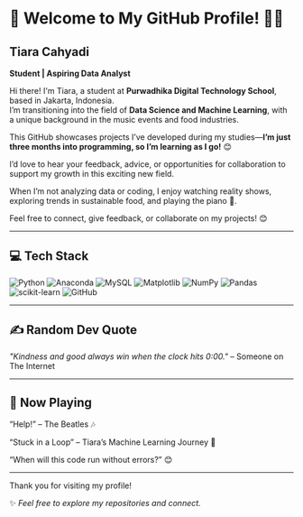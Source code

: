 # 👋 Welcome to My GitHub Profile! 🌟🎵

## Tiara Cahyadi  
**Student | Aspiring Data Analyst**  

Hi there! I'm Tiara, a student at **Purwadhika Digital Technology School**, based in Jakarta, Indonesia.  
I’m transitioning into the field of **Data Science and Machine Learning**, with a unique background in the music events and food industries.  

This GitHub showcases projects I’ve developed during my studies—**I’m just three months into programming, so I’m learning as I go!** 😊

I’d love to hear your feedback, advice, or opportunities for collaboration to support my growth in this exciting new field.

When I’m not analyzing data or coding, I enjoy watching reality shows, exploring trends in sustainable food, and playing the piano 🎹.

Feel free to connect, give feedback, or collaborate on my projects! 😊  

---

## 💻 Tech Stack

![Python](https://img.shields.io/badge/Python-3776AB?style=for-the-badge&logo=python&logoColor=white)
![Anaconda](https://img.shields.io/badge/Anaconda-44A833?style=for-the-badge&logo=anaconda&logoColor=white)
![MySQL](https://img.shields.io/badge/MySQL-4479A1?style=for-the-badge&logo=mysql&logoColor=white)
![Matplotlib](https://img.shields.io/badge/Matplotlib-11557C?style=for-the-badge&logo=plotly&logoColor=white)
![NumPy](https://img.shields.io/badge/NumPy-013243?style=for-the-badge&logo=numpy&logoColor=white)
![Pandas](https://img.shields.io/badge/Pandas-150458?style=for-the-badge&logo=pandas&logoColor=white)
![scikit-learn](https://img.shields.io/badge/scikit--learn-F7931E?style=for-the-badge&logo=scikit-learn&logoColor=white)
![GitHub](https://img.shields.io/badge/GitHub-181717?style=for-the-badge&logo=github&logoColor=white)

---

## ✍️ Random Dev Quote

_"Kindness and good always win when the clock hits 0:00."_ – Someone on The Internet  

---

## 🎵 Now Playing

“Help!” – The Beatles 🎶

“Stuck in a Loop” – Tiara’s Machine Learning Journey 🔄

“When will this code run without errors?” 😊

---

Thank you for visiting my profile!  

✨ _Feel free to explore my repositories and connect._  
